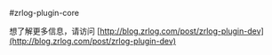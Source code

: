 #zrlog-plugin-core

想了解更多信息，请访问 [http://blog.zrlog.com/post/zrlog-plugin-dev](http://blog.zrlog.com/post/zrlog-plugin-dev)